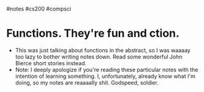 #notes #cs200 #compsci


# Functions. They're fun and ction. 
- This was just talking about functions in the abstract, so I was waaaay too lazy to bother writing notes down. Read some wonderful John Bierce short stories instead.
- Note: I deeply apologize if you're reading these particular notes with the intention of learning something. I, unfortunately, already know what I'm doing, so my notes are reaaaally shit. Godspeed, soldier.